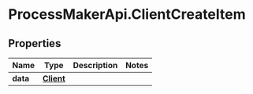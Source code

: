 # ProcessMakerApi.ClientCreateItem

## Properties
Name | Type | Description | Notes
------------ | ------------- | ------------- | -------------
**data** | [**Client**](Client.md) |  | 


